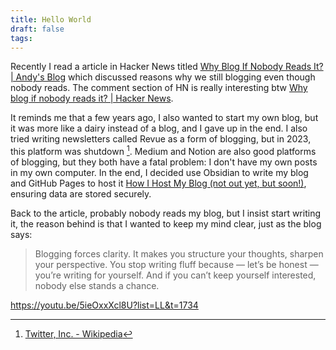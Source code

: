 ```yaml
---
title: Hello World
draft: false
tags:
---
```

Recently I read a article in Hacker News titled [Why Blog If Nobody Reads It? | Andy's Blog](https://andysblog.uk/why-blog-if-nobody-reads-it/) which discussed reasons why we still blogging even though nobody reads. The comment section of HN is really interesting btw [Why blog if nobody reads it? | Hacker News](https://news.ycombinator.com/item?id=42992159).

It reminds me that a few years ago, I also wanted to start my own blog, but it was more like a dairy instead of a blog, and I gave up in the end. I also tried writing newsletters called Revue as a form of blogging, but in 2023, this platform was shutdown [^1]. Medium and Notion are also good platforms of blogging, but they both have a fatal problem: I don't have my own posts in my own computer. In the end, I decided use Obsidian to write my blog and GitHub Pages to host it [How I Host My Blog (not out yet, but soon!)](How%20I%20Host%20My%20Blog.md), ensuring data are stored securely.

Back to the article, probably nobody reads my blog, but I insist start writing it, the reason behind is that I wanted to keep my mind clear, just as the blog says:

>Blogging forces clarity. It makes you structure your thoughts, sharpen your perspective. You stop writing fluff because — let’s be honest — you’re writing for yourself. And if you can’t keep yourself interested, nobody else stands a chance.

https://youtu.be/5ieOxxXcl8U?list=LL&t=1734

[^1]: [Twitter, Inc. - Wikipedia](https://en.wikipedia.org/wiki/Twitter,_Inc.#:~:text=Revue%20was%20a%20service%20which,user%20data%20would%20be%20deleted.)
